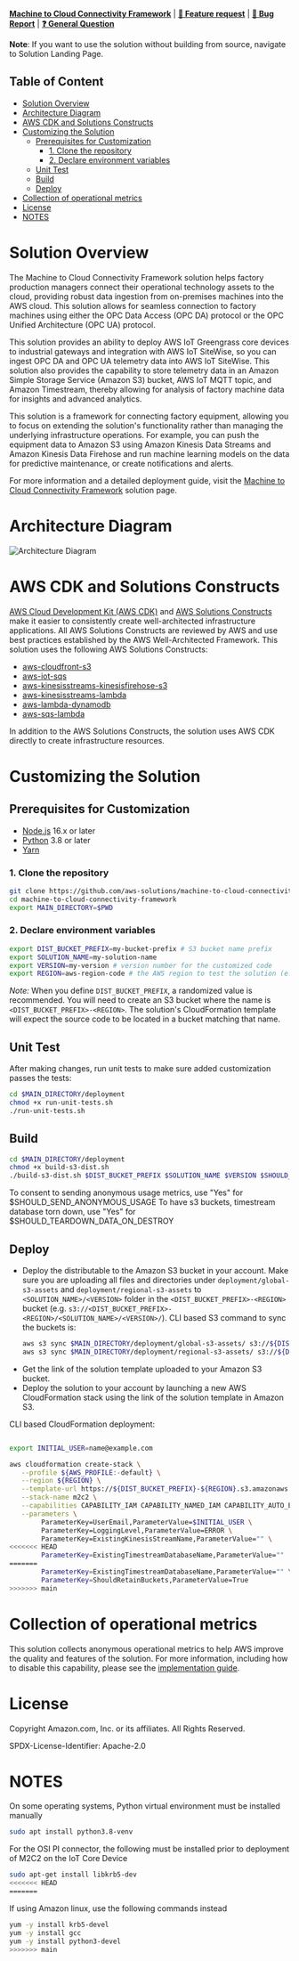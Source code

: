 **[Machine to Cloud Connectivity Framework](https://aws.amazon.com/solutions/implementations/machine-to-cloud-connectivity-framework/)** | **[🚧 Feature request](https://github.com/aws-solutions/machine-to-cloud-connectivity-framework/issues/new?assignees=&labels=enhancement&template=feature_request.md&title=)** | **[🐛 Bug Report](https://github.com/aws-solutions/machine-to-cloud-connectivity-framework/issues/new?assignees=&labels=bug&template=bug_report.md&title=)** | **[❓ General Question](https://github.com/aws-solutions/machine-to-cloud-connectivity-framework/issues/new?assignees=&labels=question&template=general_question.md&title=)**

**Note**: If you want to use the solution without building from source, navigate to Solution Landing Page.

## Table of Content

- [Solution Overview](#solution-overview)
- [Architecture Diagram](#architecture-diagram)
- [AWS CDK and Solutions Constructs](#aws-cdk-and-solutions-constructs)
- [Customizing the Solution](#customizing-the-solution)
  - [Prerequisites for Customization](#prerequisites-for-customization)
    - [1. Clone the repository](#1-clone-the-repository)
    - [2. Declare environment variables](#2-declare-environment-variables)
  - [Unit Test](#unit-test)
  - [Build](#build)
  - [Deploy](#deploy)
- [Collection of operational metrics](#collection-of-operational-metrics)
- [License](#license)
- [NOTES](#notes)

# Solution Overview

The Machine to Cloud Connectivity Framework solution helps factory production managers connect their operational technology assets to the cloud, providing robust data ingestion from on-premises machines into the AWS cloud. This solution allows for seamless connection to factory machines using either the OPC Data Access (OPC DA) protocol or the OPC Unified Architecture (OPC UA) protocol.

This solution provides an ability to deploy AWS IoT Greengrass core devices to industrial gateways and integration with AWS IoT SiteWise, so you can ingest OPC DA and OPC UA telemetry data into AWS IoT SiteWise. This solution also provides the capability to store telemetry data in an Amazon Simple Storage Service (Amazon S3) bucket, AWS IoT MQTT topic, and Amazon Timestream, thereby allowing for analysis of factory machine data for insights and advanced analytics.

This solution is a framework for connecting factory equipment, allowing you to focus on extending the solution's functionality rather than managing the underlying infrastructure operations. For example, you can push the equipment data to Amazon S3 using Amazon Kinesis Data Streams and Amazon Kinesis Data Firehose and run machine learning models on the data for predictive maintenance, or create notifications and alerts.

For more information and a detailed deployment guide, visit the [Machine to Cloud Connectivity Framework](https://aws.amazon.com/solutions/implementations/machine-to-cloud-connectivity-framework/) solution page.

# Architecture Diagram

![Architecture Diagram](./architecture.png)

# AWS CDK and Solutions Constructs

[AWS Cloud Development Kit (AWS CDK)](https://aws.amazon.com/cdk/) and [AWS Solutions Constructs](https://aws.amazon.com/solutions/constructs/) make it easier to consistently create well-architected infrastructure applications. All AWS Solutions Constructs are reviewed by AWS and use best practices established by the AWS Well-Architected Framework. This solution uses the following AWS Solutions Constructs:

- [aws-cloudfront-s3](https://docs.aws.amazon.com/solutions/latest/constructs/aws-cloudfront-s3.html)
- [aws-iot-sqs](https://docs.aws.amazon.com/solutions/latest/constructs/aws-iot-sqs.html)
- [aws-kinesisstreams-kinesisfirehose-s3](https://docs.aws.amazon.com/solutions/latest/constructs/aws-kinesisstreams-kinesisfirehose-s3.html)
- [aws-kinesisstreams-lambda](https://docs.aws.amazon.com/solutions/latest/constructs/aws-kinesisstreams-lambda.html)
- [aws-lambda-dynamodb](https://docs.aws.amazon.com/solutions/latest/constructs/aws-lambda-dynamodb.html)
- [aws-sqs-lambda](https://docs.aws.amazon.com/solutions/latest/constructs/aws-sqs-lambda.html)

In addition to the AWS Solutions Constructs, the solution uses AWS CDK directly to create infrastructure resources.

# Customizing the Solution

## Prerequisites for Customization

- [Node.js](https://nodejs.org/en/) 16.x or later
- [Python](https://www.python.org/) 3.8 or later
- [Yarn](https://yarnpkg.com/)

### 1. Clone the repository

```bash
git clone https://github.com/aws-solutions/machine-to-cloud-connectivity-framework.git
cd machine-to-cloud-connectivity-framework
export MAIN_DIRECTORY=$PWD
```

### 2. Declare environment variables

```bash
export DIST_BUCKET_PREFIX=my-bucket-prefix # S3 bucket name prefix
export SOLUTION_NAME=my-solution-name
export VERSION=my-version # version number for the customized code
export REGION=aws-region-code # the AWS region to test the solution (e.g. us-east-1)
```

_Note:_ When you define `DIST_BUCKET_PREFIX`, a randomized value is recommended. You will need to create an S3 bucket where the name is `<DIST_BUCKET_PREFIX>-<REGION>`. The solution's CloudFormation template will expect the source code to be located in a bucket matching that name.

## Unit Test

After making changes, run unit tests to make sure added customization passes the tests:

```bash
cd $MAIN_DIRECTORY/deployment
chmod +x run-unit-tests.sh
./run-unit-tests.sh
```

## Build

```bash
cd $MAIN_DIRECTORY/deployment
chmod +x build-s3-dist.sh
./build-s3-dist.sh $DIST_BUCKET_PREFIX $SOLUTION_NAME $VERSION $SHOULD_SEND_ANONYMOUS_USAGE $SHOULD_TEARDOWN_DATA_ON_DESTROY
```

To consent to sending anonymous usage metrics, use "Yes" for $SHOULD_SEND_ANONYMOUS_USAGE
To have s3 buckets, timestream database torn down, use "Yes" for $SHOULD_TEARDOWN_DATA_ON_DESTROY

## Deploy

- Deploy the distributable to the Amazon S3 bucket in your account. Make sure you are uploading all files and directories under `deployment/global-s3-assets` and `deployment/regional-s3-assets` to `<SOLUTION_NAME>/<VERSION>` folder in the `<DIST_BUCKET_PREFIX>-<REGION>` bucket (e.g. `s3://<DIST_BUCKET_PREFIX>-<REGION>/<SOLUTION_NAME>/<VERSION>/`).
  CLI based S3 command to sync the buckets is:
  ```bash
  aws s3 sync $MAIN_DIRECTORY/deployment/global-s3-assets/ s3://${DIST_BUCKET_PREFIX}-${REGION}/${SOLUTION_NAME}/${VERSION}/
  aws s3 sync $MAIN_DIRECTORY/deployment/regional-s3-assets/ s3://${DIST_BUCKET_PREFIX}-${REGION}/${SOLUTION_NAME}/${VERSION}/
  ```
- Get the link of the solution template uploaded to your Amazon S3 bucket.
- Deploy the solution to your account by launching a new AWS CloudFormation stack using the link of the solution template in Amazon S3.

CLI based CloudFormation deployment:

```bash

export INITIAL_USER=name@example.com

aws cloudformation create-stack \
   --profile ${AWS_PROFILE:-default} \
   --region ${REGION} \
   --template-url https://${DIST_BUCKET_PREFIX}-${REGION}.s3.amazonaws.com/${SOLUTION_NAME}/${VERSION}/machine-to-cloud-connectivity-framework.template \
   --stack-name m2c2 \
   --capabilities CAPABILITY_IAM CAPABILITY_NAMED_IAM CAPABILITY_AUTO_EXPAND \
   --parameters \
        ParameterKey=UserEmail,ParameterValue=$INITIAL_USER \
        ParameterKey=LoggingLevel,ParameterValue=ERROR \
        ParameterKey=ExistingKinesisStreamName,ParameterValue="" \
<<<<<<< HEAD
        ParameterKey=ExistingTimestreamDatabaseName,ParameterValue=""
=======
        ParameterKey=ExistingTimestreamDatabaseName,ParameterValue="" \
        ParameterKey=ShouldRetainBuckets,ParameterValue=True
>>>>>>> main

```

# Collection of operational metrics

This solution collects anonymous operational metrics to help AWS improve the quality and features of the solution. For more information, including how to disable this capability, please see the [implementation guide](https://docs.aws.amazon.com/solutions/latest/machine-to-cloud-connectivity-framework/operational-metrics.html).

# License

Copyright Amazon.com, Inc. or its affiliates. All Rights Reserved.

SPDX-License-Identifier: Apache-2.0


# NOTES

On some operating systems, Python virtual environment must be installed manually
```bash
sudo apt install python3.8-venv
```

For the OSI PI connector, the following must be installed prior to deployment of M2C2 on the IoT Core Device
```bash
sudo apt-get install libkrb5-dev
<<<<<<< HEAD
=======
```

If using Amazon linux, use the following commands instead
```bash
yum -y install krb5-devel
yum -y install gcc
yum -y install python3-devel
>>>>>>> main
```